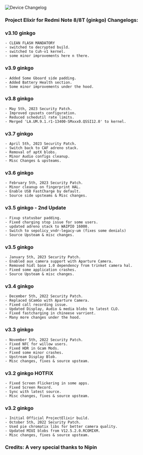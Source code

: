 ![Device Changelog](https://i.imgur.com/C0Wcdr5.png)

### Project Elixir for Redmi Note 8/8T (ginkgo) Changelogs:

### v3.10 ginkgo
```
- CLEAN FLASH MANDATORY
- switched to decrypted build.
- switched to Cuh-v1 kernel.
- some minor improvements here n there.
```

### v3.9 ginkgo
```
- Added Some Gboard side padding.
- Added Battery Health section.
- Some minor improvements under the hood.
```

### v3.8 ginkgo
```
- May 5th, 2023 Security Patch.
- Improved cpusets configuration.
- Reduced schedutil rate limits.
- Merged 'LA.UM.9.1.r1-13400-SMxxx0.QSSI12.0' to kernel.
```

### v3.7 ginkgo
```
- April 5th, 2023 Security Patch.
- Switch back to CAF adreno stack.
- Removal of aptX blobs.
- Minor Audio configs cleanup.
- Misc Changes & upsteams.
```

### v3.6 ginkgo
```
- February 5th, 2023 Security Patch.
- Minor cleanup on fingerprint HAL.
- Enable USB FastCharge by default.
- Source side upsteams & Misc changes.
```

### v3.5 ginkgo - 2nd Update
```
- Fixup statusbar padding.
- Fixed charging stop issue for some users.
- updated adreno stack to WAIPIO 16000.
- Switch to sepolicy_vndr-legacy-um (fixes some denials)
- Source Upsteam & misc changes.
```

### v3.5 ginkgo
```
- January 5th, 2023 Security Patch.
- Enabled aux camera support with Aparture Camera.
- Removed hidl base 1.0 dependency from trinket camera hal.
- Fixed some application crashes.
- Source Upsteam & misc changes.
```


### v3.4 ginkgo
```
- December 5th, 2022 Security Patch.
- Replaced GCamGo with Aparture Camera.
- Fixed call recording issue.
- Updated Display, Audio & media blobs to latest CLO.
- Fixed fastcharging in chineese varrient.
- Many more changes under the hood.
```


### v3.3 ginkgo
```
- November 5th, 2022 Security Patch.
- Fixed NFC for willow users.
- Fixed HDR in Gcam Mods.
- Fixed some minor crashes.
- Upstream Display Blob.
- Misc changes, fixes & source upsteam.
```


### v3.2 ginkgo HOTFIX
```
- Fixed Screen Flickering in some apps.
- Fixed Screen Record.
- Sync with latest source.
- Misc changes, fixes & source upsteam.
```


### v3.2 ginkgo
```
- Initial Official ProjectElixir build.
- October 5th, 2022 Security Patch.
- Used pie chromatix libs for better camera quality.
- Updated MIUI blobs from V12.5.2.0.RCOMIXM.
- Misc changes, fixes & source upsteam.
```

### Credits: A very special thanks to Nipin 
